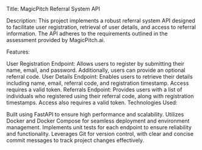Title: MagicPitch Referral System API

Description:
This project implements a robust referral system API designed to facilitate user registration, retrieval of user details, and access to referral information. The API adheres to the requirements outlined in the assessment provided by MagicPitch.ai.

Features:

User Registration Endpoint: Allows users to register by submitting their name, email, and password. Additionally, users can provide an optional referral code.
User Details Endpoint: Enables users to retrieve their details including name, email, referral code, and registration timestamp. Access requires a valid token.
Referrals Endpoint: Provides users with a list of individuals who registered using their referral code, along with registration timestamps. Access also requires a valid token.
Technologies Used:

Built using FastAPI to ensure high performance and scalability.
Utilizes Docker and Docker Compose for seamless deployment and environment management.
Implements unit tests for each endpoint to ensure reliability and functionality.
Leverages Git for version control, with clear and concise commit messages to track project changes effectively.
